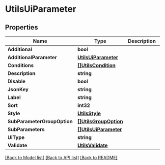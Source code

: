 # UtilsUiParameter

## Properties

Name | Type | Description | Notes
------------ | ------------- | ------------- | -------------
**Additional** | **bool** |  | [optional] 
**AdditionalParameter** | [**UtilsUiParameter**](UtilsUiParameter.md) |  | [optional] 
**Conditions** | [**[]UtilsCondition**](UtilsCondition.md) |  | [optional] 
**Description** | **string** |  | 
**Disable** | **bool** |  | [optional] 
**JsonKey** | **string** |  | 
**Label** | **string** |  | 
**Sort** | **int32** |  | 
**Style** | [**UtilsStyle**](UtilsStyle.md) |  | [optional] 
**SubParameterGroupOption** | [**[]UtilsGroupOption**](UtilsGroupOption.md) |  | [optional] 
**SubParameters** | [**[]UtilsUiParameter**](UtilsUiParameter.md) |  | [optional] 
**UiType** | **string** |  | 
**Validate** | [**UtilsValidate**](UtilsValidate.md) |  | [optional] 

[[Back to Model list]](../README.md#documentation-for-models) [[Back to API list]](../README.md#documentation-for-api-endpoints) [[Back to README]](../README.md)


